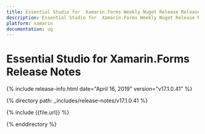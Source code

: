 ```yaml
---
title: Essential Studio for  Xamarin.Forms Weekly Nuget Release Release Notes  
description: Essential Studio for  Xamarin.Forms Weekly Nuget Release Release Notes  
platform: xamarin
documentation: ug
---
```


# Essential Studio for  Xamarin.Forms  Release Notes  

{% include release-info.html date="April 16, 2019"  version="v17.1.0.41" %} 


{% directory path: _includes/release-notes/v17.1.0.41 %}

{% include {{file.url}} %}

{% enddirectory %}